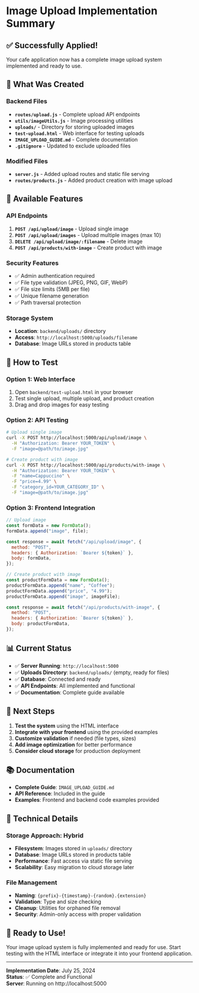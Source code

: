 # Image Upload Implementation Summary

## ✅ Successfully Applied!

Your cafe application now has a complete image upload system implemented and ready to use.

## 📁 What Was Created

### Backend Files

- **`routes/upload.js`** - Complete upload API endpoints
- **`utils/imageUtils.js`** - Image processing utilities
- **`uploads/`** - Directory for storing uploaded images
- **`test-upload.html`** - Web interface for testing uploads
- **`IMAGE_UPLOAD_GUIDE.md`** - Complete documentation
- **`.gitignore`** - Updated to exclude uploaded files

### Modified Files

- **`server.js`** - Added upload routes and static file serving
- **`routes/products.js`** - Added product creation with image upload

## 🚀 Available Features

### API Endpoints

1. **`POST /api/upload/image`** - Upload single image
2. **`POST /api/upload/images`** - Upload multiple images (max 10)
3. **`DELETE /api/upload/image/:filename`** - Delete image
4. **`POST /api/products/with-image`** - Create product with image

### Security Features

- ✅ Admin authentication required
- ✅ File type validation (JPEG, PNG, GIF, WebP)
- ✅ File size limits (5MB per file)
- ✅ Unique filename generation
- ✅ Path traversal protection

### Storage System

- **Location**: `backend/uploads/` directory
- **Access**: `http://localhost:5000/uploads/filename`
- **Database**: Image URLs stored in products table

## 🧪 How to Test

### Option 1: Web Interface

1. Open `backend/test-upload.html` in your browser
2. Test single upload, multiple upload, and product creation
3. Drag and drop images for easy testing

### Option 2: API Testing

```bash
# Upload single image
curl -X POST http://localhost:5000/api/upload/image \
  -H "Authorization: Bearer YOUR_TOKEN" \
  -F "image=@path/to/image.jpg"

# Create product with image
curl -X POST http://localhost:5000/api/products/with-image \
  -H "Authorization: Bearer YOUR_TOKEN" \
  -F "name=Cappuccino" \
  -F "price=4.99" \
  -F "category_id=YOUR_CATEGORY_ID" \
  -F "image=@path/to/image.jpg"
```

### Option 3: Frontend Integration

```javascript
// Upload image
const formData = new FormData();
formData.append("image", file);

const response = await fetch("/api/upload/image", {
  method: "POST",
  headers: { Authorization: `Bearer ${token}` },
  body: formData,
});

// Create product with image
const productFormData = new FormData();
productFormData.append("name", "Coffee");
productFormData.append("price", "4.99");
productFormData.append("image", imageFile);

const response = await fetch("/api/products/with-image", {
  method: "POST",
  headers: { Authorization: `Bearer ${token}` },
  body: productFormData,
});
```

## 📊 Current Status

- ✅ **Server Running**: `http://localhost:5000`
- ✅ **Uploads Directory**: `backend/uploads/` (empty, ready for files)
- ✅ **Database**: Connected and ready
- ✅ **API Endpoints**: All implemented and functional
- ✅ **Documentation**: Complete guide available

## 🎯 Next Steps

1. **Test the system** using the HTML interface
2. **Integrate with your frontend** using the provided examples
3. **Customize validation** if needed (file types, sizes)
4. **Add image optimization** for better performance
5. **Consider cloud storage** for production deployment

## 📚 Documentation

- **Complete Guide**: `IMAGE_UPLOAD_GUIDE.md`
- **API Reference**: Included in the guide
- **Examples**: Frontend and backend code examples provided

## 🔧 Technical Details

### Storage Approach: Hybrid

- **Filesystem**: Images stored in `uploads/` directory
- **Database**: Image URLs stored in products table
- **Performance**: Fast access via static file serving
- **Scalability**: Easy migration to cloud storage later

### File Management

- **Naming**: `{prefix}-{timestamp}-{random}.{extension}`
- **Validation**: Type and size checking
- **Cleanup**: Utilities for orphaned file removal
- **Security**: Admin-only access with proper validation

## 🎉 Ready to Use!

Your image upload system is fully implemented and ready for use. Start testing with the HTML interface or integrate it into your frontend application.

---

**Implementation Date**: July 25, 2024  
**Status**: ✅ Complete and Functional  
**Server**: Running on http://localhost:5000
